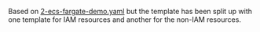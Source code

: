 Based on [2-ecs-fargate-demo.yaml](../AWS-ECS-Example/2-ecs-fargate-demo.yaml) but the template has been split up with one template for IAM resources and another for the non-IAM resources.
